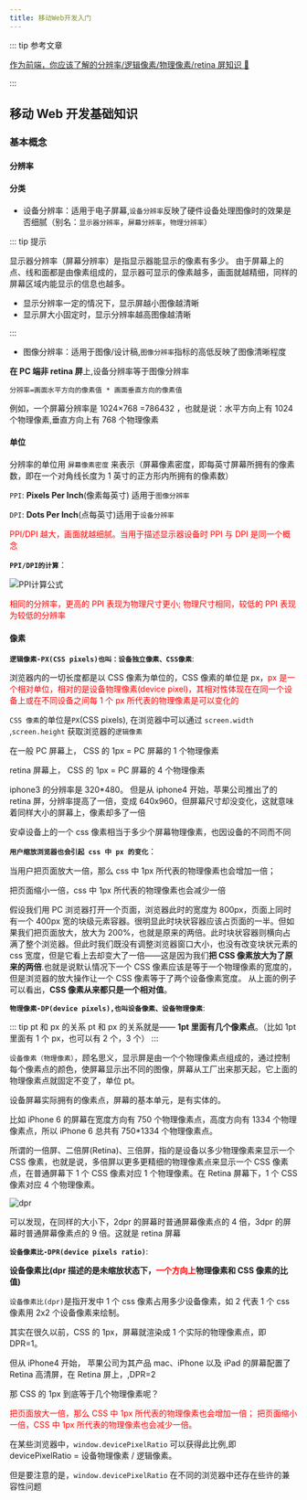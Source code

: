 ```yaml
---
title: 移动Web开发入门
---
```


::: tip 参考文章

[作为前端，你应该了解的分辨率/逻辑像素/物理像素/retina 屏知识 🧐](https://juejin.cn/post/6918323869824909319)

:::

## 移动 Web 开发基础知识

### 基本概念

#### 分辨率

#### 分类

- 设备分辨率：适用于电子屏幕,`设备分辨率`反映了硬件设备处理图像时的效果是否细腻（别名：`显示器分辨率`，`屏幕分辨率`，`物理分辨率`）

::: tip 提示

显示器分辨率（屏幕分辨率）是指显示器能显示的像素有多少。 由于屏幕上的点、线和面都是由像素组成的，显示器可显示的像素越多，画面就越精细，同样的屏幕区域内能显示的信息也越多。

- 显示分辨率一定的情况下，显示屏越小图像越清晰
- 显示屏大小固定时，显示分辨率越高图像越清晰

:::

- 图像分辨率：适用于图像/设计稿,`图像分辨率`指标的高低反映了图像清晰程度

**在 PC 端非 retina 屏**上,设备分辨率等于图像分辨率

`分辨率=画面水平方向的像素值 * 画面垂直方向的像素值`

例如，一个屏幕分辨率是 1024×768 =786432 ，也就是说：水平方向上有 1024 个物理像素,垂直方向上有 768 个物理像素

#### 单位

分辨率的单位用 `屏幕像素密度` 来表示（屏幕像素密度，即每英寸屏幕所拥有的像素数，即在一个对角线长度为 1 英寸的正方形内所拥有的像素数）

`PPI`: **Pixels Per Inch**(像素每英寸) 适用于`图像分辨率`

`DPI`: **Dots Per Inch**(点每英寸)适用于`设备分辨率`

<span style="color:red">PPI/DPI 越大，画面就越细腻。当用于描述显示器设备时 PPI 与 DPI 是同一个概念</span>

**`PPI/DPI的计算`**：

![PPI计算公式](https://zfh-oss.oss-cn-shanghai.aliyuncs.com/blog-images/PPI%E8%AE%A1%E7%AE%97%E5%85%AC%E5%BC%8F.png)

<span style="color:red">
相同的分辨率，更高的 PPI 表现为物理尺寸更小;
物理尺寸相同，较低的 PPI 表现为较低的分辨率
</span>

#### 像素

**`逻辑像素-PX(CSS pixels)也叫：设备独立像素、CSS像素`**:

浏览器内的一切长度都是以 CSS 像素为单位的，CSS 像素的单位是 px，<span style="color:red">px 是一个相对单位，相对的是设备物理像素(device pixel)，其相对性体现在在同一个设备上或在不同设备之间每 1 个 px 所代表的物理像素是可以变化的</span>

`CSS 像素`的单位是`PX`(CSS pixels), 在浏览器中可以通过 `screen.width` ,`screen.height` 获取浏览器的`逻辑像素`

在一般 PC 屏幕上， CSS 的 1px = PC 屏幕的 1 个物理像素

retina 屏幕上， CSS 的 1px = PC 屏幕的 4 个物理像素

iphone3 的分辨率是 320\*480。 但是从 iphone4 开始，苹果公司推出了的 retina 屏，分辨率提高了一倍，变成 640x960，但屏幕尺寸却没变化，这就意味着同样大小的屏幕上，像素却多了一倍

安卓设备上的一个 css 像素相当于多少个屏幕物理像素，也因设备的不同而不同

**`用户缩放浏览器也会引起 css 中 px 的变化`**：

当用户把页面放大一倍，那么 css 中 1px 所代表的物理像素也会增加一倍；

把页面缩小一倍，css 中 1px 所代表的物理像素也会减少一倍

假设我们用 PC 浏览器打开一个页面，浏览器此时的宽度为 800px，页面上同时有一个 400px 宽的块级元素容器。很明显此时块状容器应该占页面的一半。但如果我们把页面放大，放大为 200%，也就是原来的两倍。此时块状容器则横向占满了整个浏览器。但此时我们既没有调整浏览器窗口大小，也没有改变块状元素的 css 宽度，但是它看上去却变大了一倍——这是因为我们**把 CSS 像素放大为了原来的两倍**.也就是说默认情况下一个 CSS 像素应该是等于一个物理像素的宽度的，但是浏览器的放大操作让一个 CSS 像素等于了两个设备像素宽度。 从上面的例子可以看出，**CSS 像素从来都只是一个相对值**。

**`物理像素-DP(device pixels),也叫设备像素、设备物理像素`**:

::: tip pt 和 px 的关系
pt 和 px 的关系就是—— **1pt 里面有几个像素点**。（比如 1pt 里面有 1 个 px，也可以有 2 个，3 个）
:::

`设备像素（物理像素）`，顾名思义，显示屏是由一个个物理像素点组成的，通过控制每个像素点的颜色，使屏幕显示出不同的图像，屏幕从工厂出来那天起，它上面的物理像素点就固定不变了，单位 pt。

设备屏幕实际拥有的像素点，屏幕的基本单元，是有实体的。

比如 iPhone 6 的屏幕在宽度方向有 750 个物理像素点，高度方向有 1334 个物理像素点，所以 iPhone 6 总共有 750\*1334 个物理像素点。

所谓的一倍屏、二倍屏(Retina)、三倍屏，指的是设备以多少物理像素来显示一个 CSS 像素，也就是说，多倍屏以更多更精细的物理像素点来显示一个 CSS 像素点，在普通屏幕下 1 个 CSS 像素对应 1 个物理像素。在 Retina 屏幕下，1 个 CSS 像素对应 4 个物理像素。

![dpr](https://zfh-oss.oss-cn-shanghai.aliyuncs.com/blog-images/dpr.png)

可以发现，在同样的大小下，2dpr 的屏幕时普通屏幕像素点的 4 倍，3dpr 的屏幕时普通屏幕像素点的 9 倍。这就是 retina 屏幕

**`设备像素比-DPR(device pixels ratio)`**:

**设备像素比(dpr 描述的是未缩放状态下，<span style="color:red">一个方向上</span>物理像素和 CSS 像素的比值)**

`设备像素比(dpr)`是指开发中 1 个 css 像素占用多少设备像素，如 2 代表 1 个 css 像素用 2x2 个设备像素来绘制。

其实在很久以前，CSS 的 1px，屏幕就渲染成 1 个实际的物理像素点，即 DPR=1。

但从 iPhone4 开始， 苹果公司为其产品 mac、iPhone 以及 iPad 的屏幕配置了 Retina 高清屏，在 Retina 屏上，,DPR=2

那 CSS 的 1px 到底等于几个物理像素呢？

<span style="color:red">
把页面放大一倍，那么 CSS 中 1px 所代表的物理像素也会增加一倍；
把页面缩小一倍，CSS 中 1px 所代表的物理像素也会减少一倍。
</span>

在某些浏览器中，`window.devicePixelRatio` 可以获得此比例,即 devicePixelRatio = 设备物理像素 / 逻辑像素。

但是要注意的是，`window.devicePixelRatio` 在不同的浏览器中还存在些许的兼容性问题
